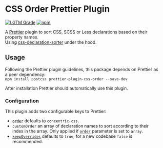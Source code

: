 # CSS Order Prettier Plugin
[![LGTM Grade][lgtm-badge]][lgtm]
[![npm][npm-badge]][npm]

A [Prettier](https://prettier.io/) plugin to sort CSS, SCSS or Less declarations based on their property names.  
Using [css-declaration-sorter](https://github.com/Siilwyn/css-declaration-sorter/) under the hood.

## Usage
Following the Prettier plugin guidelines, this package depends on Prettier as a peer dependency:  
`npm install postcss prettier-plugin-css-order --save-dev`

After installation Prettier should automatically use this plugin.

### Configuration
This plugin adds two configurable keys to Prettier:
- [`order`](https://github.com/Siilwyn/css-declaration-sorter#order) defaults to `concentric-css`.
- `customOrder` an array of declaration names to sort according to their index in the array. Only applied if [`order`](https://github.com/Siilwyn/css-declaration-sorter#order) parameter is set to `array`.
- [`keepOverrides`](https://github.com/Siilwyn/css-declaration-sorter#keepoverrides) defaults to `true`, for a new codebase `false` is recommended.

[lgtm]: https://lgtm.com/projects/g/Siilwyn/prettier-plugin-css-order/
[lgtm-badge]: https://tinyshields.dev/lgtm/grade/javascript/g/Siilwyn/prettier-plugin-css-order.svg
[npm]: https://www.npmjs.com/package/prettier-plugin-css-order
[npm-badge]: https://tinyshields.dev/npm/prettier-plugin-css-order.svg
